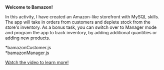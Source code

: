 **Welcome to Bamazon!** 

In this activity, I have created an Amazon-like storefront with MySQL skills. The app will take in orders from customers and deplete stock from the store's inventory. As a bonus task, you can switch over to Manager mode and program the app to track inventory, by adding additional quantities or adding new products. 

*bamazonCustomer.js<br>
*bamazonManager.js<br>

[Watch the video to learn more!](https://youtu.be/8D3mU2DGHls)



